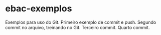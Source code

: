 # ebac-exemplos
Exemplos para uso do Git.
Primeiro exemplo de commit e push.
Segundo commit no arquivo, treinando no Git.
Terceiro commit.
Quarto commit.

